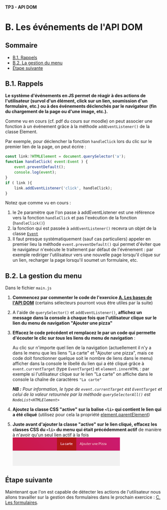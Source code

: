 #### TP3 - API DOM <!-- omit in toc -->
# B. Les événements de l'API DOM <!-- omit in toc -->

## Sommaire <!-- omit in toc -->
- [B.1. Rappels](#b1-rappels)
- [B.2. La gestion du menu](#b2-la-gestion-du-menu)
- [Étape suivante](#Étape-suivante)


## B.1. Rappels
**Le système d'événements en JS permet de réagir à des actions de l'utilisateur (survol d'un élément, click sur un lien, soumission d'un formulaire, etc.) ou à des événements déclenchés par le navigateur (fin du chargement de la page ou d'une image, etc.).**

Comme vu en cours (cf. pdf du cours sur moodle) on peut associer une fonction à un événement grâce à la méthode `addEventListener()` de la classe Element.

Par exemple, pour déclencher la fonction `handleClick` lors du clic sur le premier lien de la page, on peut écrire :
```JavaScript
const link:?HTMLElement = document.querySelector('a');
function handleClick( event:Event ) {
	event.preventDefault();
	console.log(event);
}
if ( link ){
	link.addEventListener('click', handleClick);
}
```

Notez que comme vu en cours :
1. le 2e paramètre que l'on passe à addEventListener est une référence vers la fonction `handleClick` et pas l'exécution de la fonction (`handleClick()`)
2. la fonction qui est passée à `addEventListener()` recevra un objet de la classe [`Event`](https://developer.mozilla.org/en-US/docs/Web/API/Event)
3. Il faut presque systématiquement (sauf cas  particuliers) appeler en premier lieu la méthode `event.preventDefault()` qui permet d'éviter que le navigateur n'exécute le traitement par défaut de l'événement : par exemple rediriger l'utilisateur vers une nouvelle page lorsqu'il clique sur un lien, recharger la page lorsqu'il soumet un formulaire, etc.

## B.2. La gestion du menu
Dans le fichier `main.js`
1. **Commencez par commenter le code de l'exercice [A. Les bases de l'API DOM](./A-les-bases.md)** (certains sélecteurs pourront vous être utiles par la suite)
2. A l'aide de `querySelector()` et `addEventListener()`, **affichez un message dans la console à chaque fois que l'utilisateur clique sur le lien du menu de navigation "Ajouter une pizza"**
3. **Effacez le code précédent et remplacez le par un code qui permette d'écouter le clic sur *tous* les liens du menu de navigation** :

	Au clic sur n'importe quel lien de la navigation (actuellement il n'y a dans le menu que les liens "La carte" et "Ajouter une pizza", mais ce code doit fonctionner quelque soit le nombre de liens dans le menu) afficher dans la console le libellé du lien qui a été cliqué grâce à `event.currentTarget` (type `EventTarget`) et `element.innerHTML` : par exemple si l'utilisateur clique sur le lien "La carte" on affiche dans le console la chaîne de caractères `"La carte"`

	***NB :** Pour information, le type de `event.currentTarget` est `EventTarget` et celui de la valeur retournée par la méthode `querySelectorAll()` est `NodeList<HTMLElement>`*
4. **Ajoutez la classe CSS "active" sur la balise `<li>` qui contient le lien qui a été cliqué** (utilisez pour cela la propriété [element.parentElement](https://developer.mozilla.org/en-US/docs/Web/API/Node/parentElement))
5. **Juste avant d'ajouter la classe "active" sur le lien cliqué, effacez les classes CSS du `<li>` du menu qui était précédemment actif** de manière à n'avoir qu'un seul lien actif à la fois<br><img src="./images/pizzaland-nav.gif">

## Étape suivante
Maintenant que l'on est capable de détecter les actions de l'utilisateur nous allons travailler sur la gestion des formulaires dans le prochain exercice : [C. Les formulaires](./C-formulaires.md).